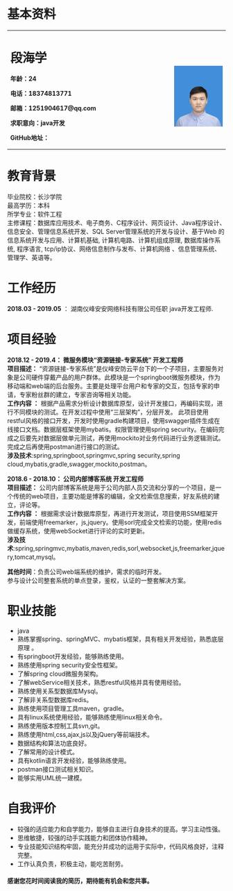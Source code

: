 # 基本资料
<table border="0">
  <tr>
    <td width="75%">
      <h1>段海学</h1>
      <p><b>年龄：24</b></p>
      <p><b>电话：18374813771</b></p>
      <p><b>邮箱：1251904617@qq.com </b></p>
      <p><b>求职意向：java开发</b></p>
      <p><b>GitHub地址：</b></p>
    </td>
    <td width="25%">
        <br><br>
      <img src="图片1.png" width="100%">   
    </td>
  </tr>
</table>

# 教育背景
毕业院校：长沙学院  
最高学历：本科  
所学专业：软件工程   
主修课程：数据库应用技术、电子商务、C程序设计、网页设计、Java程序设计、信息安全、管理信息系统开发、SQL Server管理系统的开发与设计、基于Web 的信息系统开发与应用、计算机基础, 计算机电路、计算机组成原理, 数据库操作系统, 程序语言, tcp/ip协议、网络信息制作与发布、计算机网络 、信息管理系统、管理学、英语等。
# 工作经历
**2018.03 - 2019.05** ：        湖南仪峰安安网络科技有限公司任职 java开发工程师.   
# 项目经验
**2018.12 - 2019.4：   微服务模块“资源链接-专家系统”  开发工程师**  
**项目描述：** 
“资源链接-专家系统”是仪峰安防云平台下的一个子项目，主要服务对象是公司硬件穿戴产品的用户群体。此模块是一个springboot微服务模块，作为移动端和web端的后台服务。主要是处理平台用户和专家的交互，包括专家的申请，专家粉丝群的建立，专家咨询等相关功能。  
**工作内容 ：**
根据产品需求分析设计数据库原型，设计开发接口，再编码实现，进行不同模块的测试。在开发过程中使用“三层架构”，分层开发。
此项目使用restful风格的接口开发，开发时使用gradle构建项目，使用swagger插件生成在线接口文档。数据层框架使用mybatis。权限管理使用spring security。在编码完成之后要先对数据层做单元测试，再使用mockito对业务代码进行业务逻辑测试。完成之后再使用postman进行接口的测试。  
**涉及技术**:spring,springboot,springmvc,spring security,spring cloud,mybatis,gradle,swagger,mockito,postman。  

**2018.6 - 2018.10：   公司内部博客系统  开发工程师**  
**项目描述：** 
公司内部博客系统是用于公司内部人员交流和分享的一个项目，是一个传统的web项目，主要功能是博客的编辑，全文检索信息搜索，好友系统的建立，评论等。  
**工作内容 ：**
根据需求设计数据库原型，再进行开发测试，项目使用SSM框架开发，前端使用freemarker，js,jquery。使用sorl完成全文检索的功能，使用redis做缓存系统，使用webSocket进行评论的实时更新。    
**涉及技术**:spring,springmvc,mybatis,maven,redis,sorl,websocket,js,freemarker,jquery,tomcat,mysql。  

**其他时间**：负责公司web端系统的维护，需求的临时开发。  
参与设计公司整套系统的单点登录，鉴权，认证的一整套解决方案。
# 职业技能  
- java
- 熟练掌握spring、springMVC、mybatis框架，具有相关开发经验，熟悉底层原理  。
- 有springboot开发经验，能够熟练使用。
- 熟练使用spring security安全性框架。
- 了解spring cloud微服务架构。
- 了解webService相关技术，熟悉restful风格并具有使用经验。
- 熟练使用关系型数据库Mysql。
- 了解非关系型数据库redis。
- 熟练使用项目管理工具maven，gradle。
- 具有linux系统使用经验，能够熟练使用linux相关命令。
- 熟练使用版本控制工具svn,git。
- 熟练使用html,css,ajax,js以及jQuery等前端技术。
- 数据结构和算法功底良好。
- 了解常用的设计模式。
- 具有kotlin语言开发经验，能够熟练使用。
- postman接口测试相关知识。
- 能够实用UML统一建模。
# 自我评价
- 较强的适应能力和自学能力，能够自主进行自身技术的提高。学习主动性强。
- 思维敏捷，较强的动手实践能力和团体协作精神。
- 专业技能知识结构牢固，能充分并成功的运用于实际中，代码风格良好，注释完整。
- 工作认真负责，积极主动，能吃苦耐劳。
#### 感谢您花时间阅读我的简历，期待能有机会和您共事。
